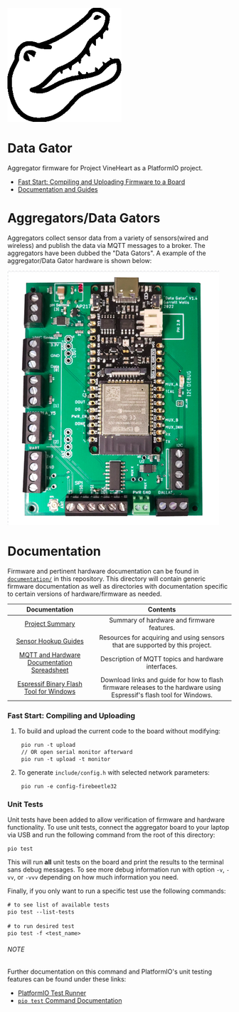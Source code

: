 ![gator pic](documentation/images/alligator_icon_256.png)
# Data Gator
Aggregator firmware for Project VineHeart as a PlatformIO project.

- [Fast Start: Compiling and Uploading Firmware to a Board](#fast-start:-compiling-and-uploading)
- [Documentation and Guides](#documentation)

# Aggregators/Data Gators
Aggregators collect sensor data from a variety of sensors(wired and wireless) and publish the data via MQTT messages to a broker. The aggregators have been dubbed the "Data Gators". A example of the aggregator/Data Gator hardware is shown below:

![aggregator - Data Gator v1.4](documentation/images/datagator_1-4.png)


# Documentation
Firmware and pertinent hardware documentation can be found in [`documentation/`](documentation/README.md) in this repository. This directory will contain generic firmware documentation as well as directories with documentation specific to certain versions of hardware/firmware as needed.

| Documentation | Contents | 
| :---: | :---: | 
| [Project Summary](documentation/README.md) | Summary of hardware and firmware features. |
| [Sensor Hookup Guides](documentation/sensors_and_wiring/README.md) | Resources for acquiring and using sensors that are supported by this project. |
| [MQTT and Hardware Documentation Spreadsheet](documentation/MQTT_Hardware_Documentation.xlsx) | Description of MQTT topics and hardware interfaces. |
| [Espressif Binary Flash Tool for Windows](documentation/Espressif_Flash_Download_Tool.md) | Download links and guide for how to flash firmware releases to the hardware using Espressif's flash tool for Windows. |


### Fast Start: Compiling and Uploading
1. To build and upload the current code to the board without modifying:

        pio run -t upload
        // OR open serial monitor afterward
        pio run -t upload -t monitor

2. To generate `include/config.h` with selected network parameters:

        pio run -e config-firebeetle32


### Unit Tests

Unit tests have been added to allow verification of firmware and hardware functionality. To use unit tests, connect the aggregator board to your laptop via USB and run the following command from the root of this directory:

    pio test

This will run **all** unit tests on the board and print the results to the terminal sans debug messages. To see more debug information run with option `-v`, `-vv`, or `-vvv` depending on how much information you need.

Finally, if you only want to run a specific test use the following commands:

    # to see list of available tests
    pio test --list-tests

    # to run desired test 
    pio test -f <test_name>

###### NOTE
Further documentation on this command and PlatformIO's unit testing features can be found under these links:

* [PlatformIO Test Runner](https://docs.platformio.org/en/latest/advanced/unit-testing/runner.html)
* [`pio test` Command Documentation](https://docs.platformio.org/en/latest/advanced/unit-testing/runner.html)



